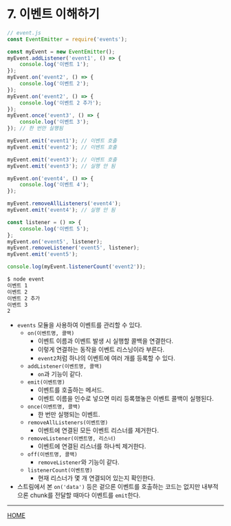 # 7. 이벤트 이해하기

```js
// event.js
const EventEmitter = require('events');

const myEvent = new EventEmitter();
myEvent.addListener('event1', () => {
    console.log('이벤트 1');
});
myEvent.on('event2', () => {
    console.log('이벤트 2');
});
myEvent.on('event2', () => {
    console.log('이벤트 2 추가');
});
myEvent.once('event3', () => {
    console.log('이벤트 3');
}); // 한 번만 실행됨

myEvent.emit('event1'); // 이벤트 호출
myEvent.emit('event2'); // 이벤트 호출

myEvent.emit('event3'); // 이벤트 호출
myEvent.emit('event3'); // 실행 안 됨

myEvent.on('event4', () => {
    console.log('이벤트 4');
});

myEvent.removeAllListeners('event4');
myEvent.emit('event4'); // 실행 안 됨

const listener = () => {
    console.log('이벤트 5');
};
myEvent.on('event5', listener);
myEvent.removeListener('event5', listener);
myEvent.emit('event5');

console.log(myEvent.listenerCount('event2'));
```

```zsh
$ node event
이벤트 1
이벤트 2
이벤트 2 추가
이벤트 3
2
```

- `events` 모듈을 사용하여 이벤트를 관리할 수 있다.
    - `on(이벤트명, 콜백)`
        - 이벤트 이름과 이벤트 발생 시 실행할 콜백을 연결한다.
        - 이렇게 연결하는 동작을 이벤트 리스닝이라 부른다.
        - `event2`처럼 하나의 이벤트에 여러 개를 등록할 수 있다.
    - `addListener(이벤트명, 콜백)`
        - `on`과 기능이 같다.
    - `emit(이벤트명)`
        - 이벤트를 호출하는 메서드.
        - 이벤트 이름을 인수로 넣으면 미리 등록했놓은 이벤트 콜백이 실행된다.
    - `once(이벤트명, 콜백)`
        - 한 번만 실행되는 이벤트.
    - `removeAllListeners(이벤트명)`
        - 이벤트에 연결된 모든 이벤트 리스너를 제거한다.
    - `removeListener(이벤트명, 리스너)`
        - 이벤트에 연결된 리스너를 하나씩 제거한다.
    - `off(이벤트명, 콜백)`
        - `removeListener`와 기능이 같다.
    - `listenerCount(이벤트명)`
        - 현재 리스너가 몇 개 연결되어 있는지 확인한다.
- 스트림에서 본 `on('data')` 등은 겉으론 이벤트를 호출하는 코드는 없지만 내부적으론 chunk를 전달할 때마다 이벤트를 `emit`한다.

-----
[HOME](./index.md)